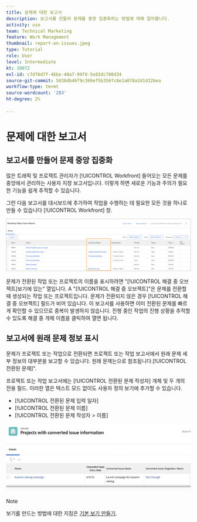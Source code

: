 ```yaml
---
title: 문제에 대한 보고서
description: 보고서를 만들어 문제를 중앙 집중화하는 방법에 대해 알아봅니다.
activity: use
team: Technical Marketing
feature: Work Management
thumbnail: report-on-issues.jpeg
type: Tutorial
role: User
level: Intermediate
kt: 10072
exl-id: c7d76d7f-46be-40a7-99f8-5e83dc708d34
source-git-commit: 5038db46f9c369ef5b356fc8e1a078a2d1d32bea
workflow-type: tm+mt
source-wordcount: '283'
ht-degree: 2%

---
```


# 문제에 대한 보고서

## 보고서를 만들어 문제 중앙 집중화

많은 트래픽 및 프로젝트 관리자가 [!UICONTROL Workfront] 들어오는 모든 문제를 중앙에서 관리하는 사용자 지정 보고서입니다. 이렇게 하면 새로운 기능과 주의가 필요한 기능을 쉽게 추적할 수 있습니다.

그런 다음 보고서를 대시보드에 추가하여 작업을 수행하는 데 필요한 모든 것을 하나로 만들 수 있습니다 [!UICONTROL Workfront] 창.

![의 이미지 [!UICONTROL 해결 중 오브젝트] 문제 보고서 열입니다.](assets/18-resolving-object-report.png)

문제가 전환된 작업 또는 프로젝트의 이름을 표시하려면 &quot;[!UICONTROL 해결 중 오브젝트]보기에 있는&quot; 열입니다. A &quot;[!UICONTROL 해결 중 오브젝트]&quot;은 문제를 전환할 때 생성되는 작업 또는 프로젝트입니다. 문제가 전환되지 않은 경우 [!UICONTROL 해결 중 오브젝트] 필드가 비어 있습니다. 이 보고서를 사용하면 이미 전환된 문제를 빠르게 확인할 수 있으므로 중복이 발생하지 않습니다. 진행 중인 작업의 진행 상황을 추적할 수 있도록 해결 중 개체 이름을 클릭하여 열면 됩니다.

## 보고서에 원래 문제 정보 표시

문제가 프로젝트 또는 작업으로 전환되면 프로젝트 또는 작업 보고서에서 원래 문제 세부 정보의 대부분을 보고할 수 있습니다. 원래 문제는으로 참조됩니다.[!UICONTROL 전환된 문제]&quot;.

프로젝트 또는 작업 보고서에는 [!UICONTROL 전환된 문제 작성자] 개체 및 두 개의 전용 필드. 이러한 열은 텍스트 모드 없이도 사용자 정의 보기에 추가할 수 있습니다.

* [!UICONTROL 전환된 문제 입력 일자]
* [!UICONTROL 전환된 문제 이름]
* [!UICONTROL 전환된 문제 작성자 > 이름]

![문제 보고 정보의 이미지.](assets/19-text-mode-reporting-for-issues.png)

>[!NOTE]
>
>보기를 만드는 방법에 대한 지침은 [기본 보기 만들기](https://experienceleague.adobe.com/docs/workfront-learn/tutorials-workfront/reporting/basic-reporting/create-a-basic-view.html?lang=en).

